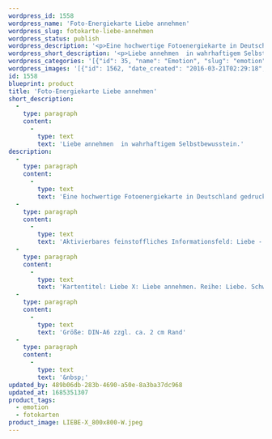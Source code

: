 ```yaml
---
wordpress_id: 1558
wordpress_name: 'Foto-Energiekarte Liebe annehmen'
wordpress_slug: fotokarte-liebe-annehmen
wordpress_status: publish
wordpress_description: '<p>Eine hochwertige Fotoenergiekarte in Deutschland gedruckt und in Handarbeit laminiert.  Sie ist in Postkartengröße (DIN-A6) gut zu transportieren und kann auch auf den Körper aufgelegt werden.</p><p>Aktivierbares feinstoffliches Informationsfeld: Liebe - Annahme - Selbstbewusstsein - Wahrhaftigkeit: Liebe annehmen können in wahrhaftigem Selbstbewusstein.</p><p>Kartentitel: Liebe X: Liebe annehmen. Reihe: Liebe. Schwingung: Türkis.</p><p>Größe: DIN-A6 zzgl. ca. 2 cm Rand<br />Andere Formate sind individuell für Sie innerhalb weniger Tage herstellbar. Bitte kontaktieren Sie uns hierfür unter <a href="mailto:info@elvedenverlag.de">info@elvedenverlag.de</a>.</p><p><a href="https://my.feenbaum.de/anwendung-energiebilder-foto-laminiert/">Anwendungshinweise</a>      <a href="https://my.feenbaum.de/produktinformationen-fotokarten/">Produktinformationen</a></p><p>&nbsp;</p>'
wordpress_short_description: '<p>Liebe annehmen  in wahrhaftigem Selbstbewusstein.</p>'
wordpress_categories: '[{"id": 35, "name": "Emotion", "slug": "emotion"}, {"id": 23, "name": "Fotokarten", "slug": "fotokarten"}]'
wordpress_images: '[{"id": 1562, "date_created": "2016-03-21T02:29:18", "date_created_gmt": "2016-03-21T00:29:18", "date_modified": "2016-03-21T02:29:18", "date_modified_gmt": "2016-03-21T00:29:18", "src": "https://my.feenbaum.de/wp-content/uploads/2016/03/LIEBE-X_800x800-W.jpeg", "name": "LIEBE X_800x800-W", "alt": ""}]'
id: 1558
blueprint: product
title: 'Foto-Energiekarte Liebe annehmen'
short_description:
  -
    type: paragraph
    content:
      -
        type: text
        text: 'Liebe annehmen  in wahrhaftigem Selbstbewusstein.'
description:
  -
    type: paragraph
    content:
      -
        type: text
        text: 'Eine hochwertige Fotoenergiekarte in Deutschland gedruckt und in Handarbeit laminiert.  Sie ist in Postkartengröße (DIN-A6) gut zu transportieren und kann auch auf den Körper aufgelegt werden.'
  -
    type: paragraph
    content:
      -
        type: text
        text: 'Aktivierbares feinstoffliches Informationsfeld: Liebe - Annahme - Selbstbewusstsein - Wahrhaftigkeit: Liebe annehmen können in wahrhaftigem Selbstbewusstein.'
  -
    type: paragraph
    content:
      -
        type: text
        text: 'Kartentitel: Liebe X: Liebe annehmen. Reihe: Liebe. Schwingung: Türkis.'
  -
    type: paragraph
    content:
      -
        type: text
        text: 'Größe: DIN-A6 zzgl. ca. 2 cm Rand'
  -
    type: paragraph
    content:
      -
        type: text
        text: '&nbsp;'
updated_by: 489b06db-283b-4690-a50e-8a3ba37dc968
updated_at: 1685351307
product_tags:
  - emotion
  - fotokarten
product_image: LIEBE-X_800x800-W.jpeg
---
```

